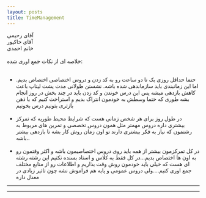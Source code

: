 ```yaml
---
layout: posts
title: TimeManagement
---
```

آقای رحیمی<br>
آقای خاکپور<br>
خانم احمدی<br><br>
خلاصه ای از نکات جمع اوری شده:<br><br>
* حتما حداقل روزی یک تا دو ساعت رو به کد زدن و دروس اختصاصی اختصاص بدیم. اما این زمانبندی باید سازماندهی شده باشه. نشستن طولانی مدت پشت لپتاپ باعث کاهش بازدهی میشه پس این درس خوندن و کد زدن باید در چند بخش در روز انجام بشه طوری که حتما وسطش به خودمون انتراک بدیم و استراحت کنیم که با ذهن بازتری بتونیم درس بخونیم<br><br>
* در طول روز برای هر شخص زمانی هست که شرایط محیط طوریه که تمرکز بیشتری داره دروس مهمتر مثل همون دروس تخصصی و تمرین های مربوط به رشتمون که نیاز به فکر بیشتری دارند تو اون زمان روش کار بشه تا بازدهی بیشتر باشه..<br><br>
* در کل تمرکزمون بیشتر از همه باید روی دروس اختصاصیمون باشه و اکثر وقتمون رو به اون ها اختصاص بدیم...در کل فقط به کلاس و استاد بسنده نکنیم این رشته رشته ای هست که خیلی باید خودمون روش وقت بذاریم و اطلاعات رو از منابع مختلف جمع اوری کنیم....ولی دروس عمومی و پایه هم فراموش نشه چون تاثیر زیادی در معدل داره


---
****